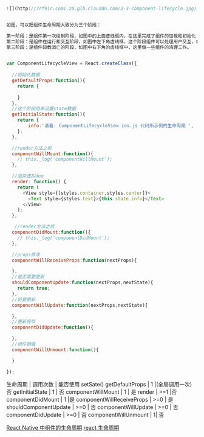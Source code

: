 ````javascript

![](http://7rf9ir.com1.z0.glb.clouddn.com/3-3-component-lifecycle.jpg)


如图，可以把组件生命周期大致分为三个阶段：

第一阶段：是组件第一次绘制阶段，如图中的上面虚线框内，在这里完成了组件的加载和初始化；
第二阶段：是组件在运行和交互阶段，如图中左下角虚线框，这个阶段组件可以处理用户交互，或者接收事件更新界面；
第三阶段：是组件卸载消亡的阶段，如图中右下角的虚线框中，这里做一些组件的清理工作。


var ComponentLifecycleView = React.createClass({
  
  //初始化数据
  getDefaultProps:function(){
  	return {
  		
  	}
  },
  //这个阶段用来设置state数据
  getInitialState:function(){
  	return {
        info:'请看: ComponentLifecycleView.ios.js 代码所示例的生命周期 ',
    };
  },

  //render方法之前
  componentWillMount:function(){
  	// this._log('componentWillMount');
  },

  //渲染虚拟dom
  render: function() {
    return (
      <View style={[styles.container,styles.center]}>
      	<Text style={styles.text}>{this.state.info}</Text>
      </View>
    );
  },

   //render方法之后
  componentDidMount:function(){
  	// this._log('componentDidMount');
  },

  //props修改
  componentWillReceiveProps:function(nextProps){

  },
  //是否需要更新
  shouldComponentUpdate:function(nextProps,nextState){
  	return true;
  },
  //将要更新
  componentWillUpdate:function(nextProps,nextState){

  },
  //更新完毕
  componentDidUpdate:function(){

  },
  //组件销毁
  componentWillUnmount:function(){

  }

});
````



生命周期 |  调用次数  |  能否使用 setSate()
getDefaultProps |  1  |(全局调用一次) 否
getInitialState  |  1 | 否
componentWillMount  |   1 | 是
render |    >=1  |否
componentDidMount  |  1 |是
componentWillReceiveProps |  >=0 | 是
shouldComponentUpdate |  >=0  | 否
componentWillUpdate |  >=0 |  否
componentDidUpdate |   >=0 | 否
componentWillUnmount  |  1|  否



[React Native 中组件的生命周期](http://www.race604.com/react-native-component-lifecycle/)
[react 生命周期](https://facebook.github.io/react/docs/react-component.html)
